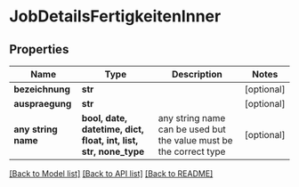 # JobDetailsFertigkeitenInner


## Properties
Name | Type | Description | Notes
------------ | ------------- | ------------- | -------------
**bezeichnung** | **str** |  | [optional] 
**auspraegung** | **str** |  | [optional] 
**any string name** | **bool, date, datetime, dict, float, int, list, str, none_type** | any string name can be used but the value must be the correct type | [optional]

[[Back to Model list]](../README.md#documentation-for-models) [[Back to API list]](../README.md#documentation-for-api-endpoints) [[Back to README]](../README.md)


